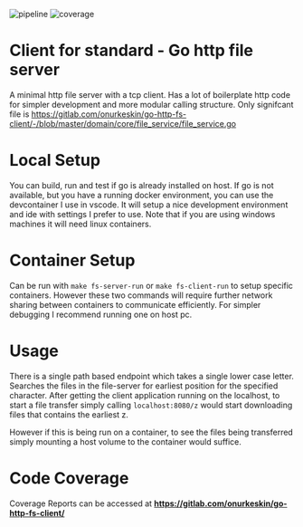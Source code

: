 ![pipeline](https://gitlab.com/onurkeskin/go-http-fs-client/badges/master/pipeline.svg)
![coverage](https://gitlab.com/onurkeskin/go-http-fs-client/badges/master/coverage.svg)

# Client for standard - Go http file server

A minimal http file server with a tcp client. Has a lot of boilerplate http code for simpler development and more modular calling structure.
Only signifcant file is https://gitlab.com/onurkeskin/go-http-fs-client/-/blob/master/domain/core/file_service/file_service.go

# Local Setup

You can build, run and test if go is already installed on host. If go is not available, but you have a running docker environment, you can use the devcontainer I use in vscode. It will setup a nice development environment and ide with settings I prefer to use. Note that if you are using windows machines it will need linux containers.

# Container Setup

Can be run with 
``` make fs-server-run ``` or
``` make fs-client-run ```
to setup specific containers. However these two commands will require further network sharing between containers to communicate efficiently. For simpler debugging I recommend running one on host pc.

# Usage

There is a single path based endpoint which takes a single lower case letter. Searches the files in the file-server for earliest position for the specified character.
After getting the client application running on the localhost, to start a file transfer simply calling
``` localhost:8080/z ```
would start downloading files that contains the earliest z.

However if this is being run on a container, to see the files being transferred simply mounting a host volume to the container would suffice.

# Code Coverage
Coverage Reports can be accessed at 
**https://gitlab.com/onurkeskin/go-http-fs-client/**
